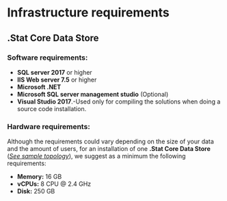 # Infrastructure requirements
## .Stat Core Data Store
### Software requirements:
*  **SQL server 2017** or higher
*  **IIS Web server 7\.5** or higher
*  **Microsoft .NET**
*  **Microsoft SQL server management studio** (Optional)
*  **Visual Studio 2017**.-Used only for compiling the solutions when doing a source code installation.
### Hardware requirements: 
Although the requirements could vary depending on the size of your data and the amount of users, for an installation of one **.Stat Core Data Store** (*[See sample topology](https://sis-cc.gitlab.io/dotstatsuite-documentation/getting-started/installation/from-code-base/#a-installing-the-stat-suite-platform-full-stack-with-one-stat-core-data-store)*), we suggest as a minimum the following requirements:
*  **Memory:** 16 GB
*  **vCPUs:** 8 CPU @ 2.4 GHz
*  **Disk:** 250 GB         
